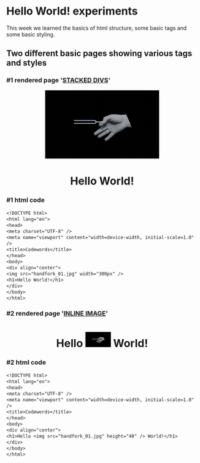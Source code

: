# Hello World! experiments
This week we learned the basics of html structure, some basic tags and some basic styling.
## Two different basic pages showing various tags and styles
### #1 rendered page '[STACKED DIVS](https://karenanndonnachie.github.io/CODEWORDS2024/WEEK1/)'
<body>
<div align="center">
<img src="handfork_01.jpg" width="300" />
<h1>Hello World!</h1>
</div>
</body>

### #1 html code
````
<!DOCTYPE html>
<html lang="en">
<head>
<meta charset="UTF-8" />
<meta name="viewport" content="width=device-width, initial-scale=1.0" />
<title>Codewords</title>
</head>
<body>
<div align="center">
<img src="handfork_01.jpg" width="300px" />
<h1>Hello World!</h1>
</div>
</body>
</html>
````
### #2 rendered page '[INLINE IMAGE](https://karenanndonnachie.github.io/CODEWORDS2024/WEEK1/inline.html)'
<body>
<div align="center">
<h1>Hello <img src="handfork_01.jpg" height="40" /> World!</h1>
</div>
</body>

### #2 html code
````
<!DOCTYPE html>
<html lang="en">
<head>
<meta charset="UTF-8" />
<meta name="viewport" content="width=device-width, initial-scale=1.0" />
<title>Codewords</title>
</head>
<body>
<div align="center">
<h1>Hello <img src="handfork_01.jpg" height="40" /> World!</h1>
</div>
</body>
</html>
````
